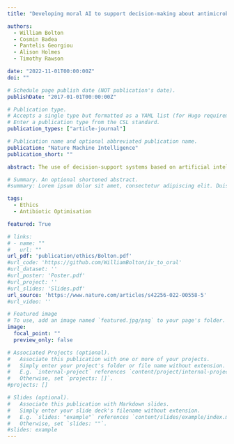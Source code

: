 ```yaml
---
title: "Developing moral AI to support decision-making about antimicrobial use"

authors:
  - William Bolton
  - Cosmin Badea
  - Pantelis Georgiou
  - Alison Holmes
  - Timothy Rawson

date: "2022-11-01T00:00:00Z"
doi: ""

# Schedule page publish date (NOT publication's date).
publishDate: "2017-01-01T00:00:00Z"

# Publication type.
# Accepts a single type but formatted as a YAML list (for Hugo requirements).
# Enter a publication type from the CSL standard.
publication_types: ["article-journal"]

# Publication name and optional abbreviated publication name.
publication: "Nature Machine Intelligence"
publication_short: ""

abstract: The use of decision-support systems based on artificial intelligence approaches in antimicrobial prescribing raises important moral questions. Adopting ethical frameworks alongside such systems can aid the consideration of infection-specific complexities and support moral decision-making to tackle antimicrobial resistance.

# Summary. An optional shortened abstract.
#summary: Lorem ipsum dolor sit amet, consectetur adipiscing elit. Duis posuere tellus ac convallis placerat. Proin tincidunt magna sed ex sollicitudin condimentum.

tags:
  - Ethics
  - Antibiotic Optimisation

featured: True

# links:
# - name: ""
#   url: ""
url_pdf: 'publication/ethics/Bolton.pdf'
#url_code: 'https://github.com/WilliamBolton/iv_to_oral'
#url_dataset: ''
#url_poster: 'Poster.pdf'
#url_project: ''
#url_slides: 'Slides.pdf'
url_source: 'https://www.nature.com/articles/s42256-022-00558-5'
#url_video: ''

# Featured image
# To use, add an image named `featured.jpg/png` to your page's folder. 
image:
  focal_point: ""
  preview_only: false

# Associated Projects (optional).
#   Associate this publication with one or more of your projects.
#   Simply enter your project's folder or file name without extension.
#   E.g. `internal-project` references `content/project/internal-project/index.md`.
#   Otherwise, set `projects: []`.
#projects: []

# Slides (optional).
#   Associate this publication with Markdown slides.
#   Simply enter your slide deck's filename without extension.
#   E.g. `slides: "example"` references `content/slides/example/index.md`.
#   Otherwise, set `slides: ""`.
#slides: example
---
```


<!-- {{% callout note %}}
Click the *Cite* button above to demo the feature to enable visitors to import publication metadata into their reference management software.
{{% /callout %}}

{{% callout note %}}
Create your slides in Markdown - click the *Slides* button to check out the example.
{{% /callout %}}

Add the publication's **full text** or **supplementary notes** here. You can use rich formatting such as including [code, math, and images](https://docs.hugoblox.com/content/writing-markdown-latex/). -->

